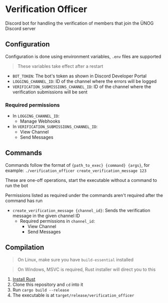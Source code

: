 # Verification Officer

Discord bot for handling the verification of members that join the ÜNOG Discord server

## Configuration

Configuration is done using environment variables, `.env` files are supported

> These variables take effect after a restart

- `BOT_TOKEN`: The bot's token as shown in Discord Developer Portal
- `LOGGING_CHANNEL_ID`: ID of the channel where the errors will be logged
- `VERIFICATION_SUBMISSIONS_CHANNEL_ID`: ID of the channel where the verification submissions will be sent

### Required permissions

- In `LOGGING_CHANNEL_ID`:
    - Manage Webhooks
- In `VERIFICATION_SUBMISSIONS_CHANNEL_ID`:
    - View Channel
    - Send Messages

## Commands

Commands follow the format of `{path_to_exec} {command} {args}`, for example:
`./verification_officer create_verification_message 123`

These are one-off operations, start the executable without a command to run the bot

Permissions listed as required under the commands aren't required after the command has run

- `create_verification_message {channel_id}`: Sends the verification message in the given channel ID
    - Required permissions in `channel_id`:
        - View Channel
        - Send Messages

## Compilation

> On Linux, make sure you have `build-essential` installed

> On Windows, MSVC is required, Rust installer will direct you to this

1. [Install Rust](https://www.rust-lang.org/tools/install)
2. Clone this repository and `cd` into it
3. Run `cargo build --release`
4. The executable is at `target/release/verification_officer`
